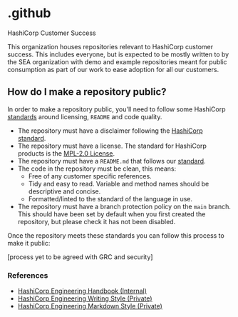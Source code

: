 # .github
HashiCorp Customer Success

This organization houses repositories relevant to HashiCorp customer success.  This includes everyone, but is expected to be mostly written to by the SEA organization with demo and example repositories meant for public consumption as part of our work to ease adoption for all our customers.

## How do I make a repository public?

In order to make a repository public, you'll need to follow some HashiCorp [standards](https://docs.google.com/document/d/1rUmuAGNDULSbVe2MJOXm9guCHGdYQ2wlpt3XL8-EPz0/edit) around licensing, `README` and code quality.

- The repository must have a disclaimer following the [HashiCorp standard](https://docs.google.com/document/d/1enFs2TNiVi5Sg9FRZ42z8aYo6KjfYP9Ptt1-5DUr6cs/edit?usp=sharing).
- The repository must have a license. The standard for HashiCorp products is the [MPL-2.0 License](https://www.mozilla.org/en-US/MPL/2.0/).
- The repository must have a `README.md` that follows our [standard](https://github.com/hashicorp-sa/template-generic/blob/main/README.md).
- The code in the repository must be clean, this means:
  - Free of any customer specific references.
  - Tidy and easy to read. Variable and method names should be descriptive and concise.
  - Formatted/linted to the standard of the language in use.
- The repository must have a branch protection policy on the `main` branch. This should have been set by default when you first created the repository, but please check it has not been disabled.

Once the repository meets these standards you can follow this process to make it public:

[process yet to be agreed with GRC and security]

### References

* [HashiCorp Engineering Handbook (Internal)](https://github.com/hashicorp/engineering-handbook)
* [HashiCorp Engineering Writing Style (Private)](https://github.com/hashicorp/engineering-docs/blob/main/writing/style-guide.md)
* [HashiCorp Engineering Markdown Style (Private)](https://github.com/hashicorp/engineering-docs/blob/main/writing/markdown.md)
